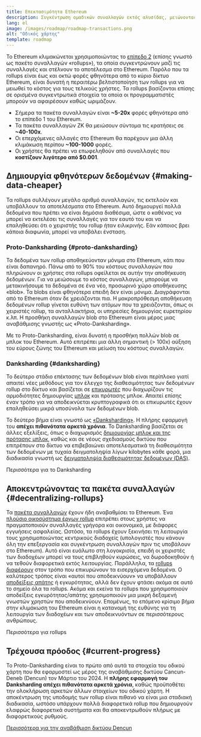 ```yaml
---
title: Επεκτασιμότητα Ethereum
description: Συγκέντρωση ομαδικών συναλλαγών εκτός αλυσίδας, μειώνοντας το κόστος για τον χρήστη. Ωστόσο, ο τρόπος με τον οποίο τα πακέτα συναλλαγών χρησιμοποιούν δεδομένα επί του παρόντος είναι πολύ ακριβός, περιορίζοντας το πόσο φθηνές μπορεί να είναι οι συναλλαγές. Αυτό διορθώνεται με το Proto-Danksharding.
lang: el
image: /images/roadmap/roadmap-transactions.png
alt: "Οδικός χάρτης"
template: roadmap
---
```


Το Ethereum κλιμακώνεται χρησιμοποιώντας το [επίπεδο 2](/layer-2/#rollups) (επίσης γνωστό ως πακέτο συναλλαγών «rollups»), τα οποία συγκεντρώνουν μαζί τις συναλλαγές και στέλνουν το αποτέλεσμα στο Ethereum. Παρόλο που τα rollups είναι έως και οκτώ φορές φθηνότερα από το κύριο δίκτυο Ethereum, είναι δυνατή η περαιτέρω βελτιστοποίηση των rollups για να μειωθεί το κόστος για τους τελικούς χρήστες. Τα rollups βασίζονται επίσης σε ορισμένα συγκεντρωτικά στοιχεία τα οποία οι προγραμματιστές μπορούν να αφαιρέσουν καθώς ωριμάζουν.

<InfoBanner mb={8} title="Κόστος συναλλαγής">
  <ul style={{ marginBottom: 0 }}>
    <li>Σήμερα τα πακέτα συναλλαγών είναι <strong>~5-20x</strong> φορές φθηνότερα από το επίπεδο 1 του Ethereum.</li>
    <li>Τα πακέτα συναλλαγών ZK θα μειώσουν σύντομα τις κρατήσεις σε <strong>~40-100x</strong>.</li>
    <li>Οι επερχόμενες αλλαγές στο Ethereum θα παρέχουν μια άλλη κλιμάκωση περίπου <strong>~100-1000</strong> φορές.</li>
    <li style={{ marginBottom: 0 }}>Οι χρήστες θα πρέπει να επωφεληθούν από συναλλαγές που <strong>κοστίζουν λιγότερο από $0.001</strong>.</li>
  </ul>
</InfoBanner>

## Δημιουργία φθηνότερων δεδομένων {#making-data-cheaper}

Τα rollups συλλέγουν μεγάλο αριθμό συναλλαγών, τις εκτελούν και υποβάλλουν τα αποτελέσματα στο Ethereum. Αυτό δημιουργεί πολλά δεδομένα που πρέπει να είναι δημόσια διαθέσιμα, ώστε ο καθένας να μπορεί να εκτελέσει τις συναλλαγές για τον εαυτό του και να επαληθεύσει ότι ο χειριστής του rollup ήταν ειλικρινής. Εάν κάποιος βρει κάποια διαφωνία, μπορεί να υποβάλει ένσταση.

### Proto-Danksharding {#proto-danksharding}

Τα δεδομένα των rollup αποθηκεύονταν μόνιμα στο Ethereum, κάτι που είναι δαπανηρό. Πάνω από το 90% του κόστους συναλλαγών που πληρώνουν οι χρήστες στα rollups οφείλεται σε αυτήν την αποθήκευση δεδομένων. Για να μειώσουμε το κόστος συναλλαγών, μπορούμε να μετακινήσουμε τα δεδομένα σε ένα νέο, προσωρινό χώρο αποθήκευσης «blob». Τα blobs είναι φθηνότερα επειδή δεν είναι μόνιμα. Διαγράφονται από το Ethereum όταν δε χρειάζονται πια. Η μακροπρόθεσμη αποθήκευση δεδομένων rollup γίνεται ευθύνη των ατόμων που τα χρειάζονται, όπως οι χειριστές rollup, τα ανταλλακτήρια, οι υπηρεσίες δημιουργίας ευρετηρίου κ.λπ. Η προσθήκη συναλλαγών blob στο Ethereum είναι μέρος μιας αναβάθμισης γνωστής ως «Proto-Danksharding».

Με το Proto-Danksharding, είναι δυνατή η προσθήκη πολλών blob σε μπλοκ του Ethereum. Αυτό επιτρέπει μια άλλη σημαντική (> 100x) αύξηση του εύρους ζώνης του Ethereum και μείωση του κόστους συναλλαγών.

### Danksharding {#danksharding}

Το δεύτερο στάδιο επέκτασης των δεδομένων blob είναι περίπλοκο γιατί απαιτεί νέες μεθόδους για τον έλεγχο της διαθεσιμότητας των δεδομένων rollup στο δίκτυο και βασίζεται σε [επικυρωτές](/glossary/#validator) που διαχωρίζουν τις αρμοδιότητες δημιουργίας [μπλοκ](/glossary/#block) και πρότασης μπλοκ. Απαιτεί επίσης έναν τρόπο για να αποδεικνύεται κρυπτογραφικά ότι οι επικυρωτές έχουν επαληθεύσει μικρά υποσύνολα των δεδομένων blob.

Το δεύτερο βήμα είναι γνωστό ως [«Danksharding»](/roadmap/danksharding/). Η πλήρης εφαρμογή του **απέχει πιθανότατα αρκετά χρόνια**. Το Danksharding βασίζεται σε άλλες εξελίξεις, όπως ο διαχωρισμός [δημιουργίας μπλοκ και της πρότασης μπλοκ](/roadmap/pbs), καθώς και σε νέους σχεδιασμούς δικτύου που επιτρέπουν στο δίκτυο να επιβεβαιώνει αποτελεσματικά τη διαθεσιμότητα των δεδομένων με τυχαία δειγματοληψία λίγων kilobytes κάθε φορά, μια διαδικασία γνωστή ως [δειγματοληψία διαθεσιμότητας δεδομένων (DAS)](/developers/docs/data-availability).

<ButtonLink variant="outline-color" to="/roadmap/danksharding/">Περισσότερα για το Danksharding</ButtonLink>

## Αποκεντρώνοντας τα πακέτα συναλλαγών {#decentralizing-rollups}

Τα [πακέτα συναλλαγών](/layer-2) έχουν ήδη αναβαθμίσει το Ethereum. Ένα [πλούσιο οικοσύστημα έργων rollup](https://l2beat.com/scaling/tvl) επιτρέπει στους χρήστες να πραγματοποιούν συναλλαγές γρήγορα και οικονομικά, με διάφορες εγγυήσεις ασφαλείας. Ωστόσο, τα rollups έχουν ξεκινήσει τη λειτουργία τους χρησιμοποιώντας κεντρικούς διαδοχείς (υπολογιστές που κάνουν όλη την επεξεργασία και συγκέντρωση συναλλαγών πριν τις υποβάλουν στο Ethereum). Αυτό είναι ευάλωτο στη λογοκρισία, επειδή οι χειριστές των διαδοχέων μπορεί να τους επιβληθούν κυρώσεις, να δωροδοκηθούν ή να τεθούν διαφορετικά εκτός λειτουργίας. Παράλληλα, τα [rollups διαφέρουν](https://l2beat.com) στον τρόπο που επικυρώνουν τα εισερχόμενα δεδομένα. Ο καλύτερος τρόπος είναι «αυτοί που αποδεικνύουν» να υποβάλλουν [αποδείξεις απάτης](/glossary/#fraud-proof) ή εγκυρότητας, αλλά δεν έχουν φτάσει ακόμα σε αυτό το σημείο όλα τα rollups. Ακόμα και εκείνα τα rollups που χρησιμοποιούν αποδείξεις εγκυρότητας/απάτης χρησιμοποιούν μια μικρή δεξαμενή γνωστών χρηστών που αποδεικνύουν. Επομένως, το επόμενο κρίσιμο βήμα στην κλιμάκωση του Ethereum είναι η κατανομή της ευθύνης για τη λειτουργία των διαδοχέων και των αποδεικνυόντων σε περισσότερους ανθρώπους.

<ButtonLink variant="outline-color" to="/developers/docs/scaling/">Περισσότερα για rollups</ButtonLink>

## Τρέχουσα πρόοδος {#current-progress}

Το Proto-Danksharding είναι το πρώτο από αυτά τα στοιχεία του οδικού χάρτη που θα εφαρμοστεί ως μέρος της αναβάθμισης δικτύου Cancun-Deneb (Dencun) τον Μάρτιο του 2024. Η **πλήρης εφαρμογή του Danksharding απέχει πιθανότατα αρκετά χρόνια**, καθώς προϋποθέτει την ολοκλήρωση αρκετών άλλων στοιχείων του οδικού χάρτη. Η αποκέντρωση της υποδομής των rollup είναι πιθανό να είναι μια σταδιακή διαδικασία, ωστόσο υπάρχουν πολλά διαφορετικά rollup που δημιουργούν ελαφρώς διαφορετικά συστήματα και θα αποκεντρωθούν πλήρως με διαφορετικούς ρυθμούς.

[Περισσότερα για την αναβάθμιση δικτύου Dencun](/roadmap/dencun/)

<QuizWidget quizKey="scaling" />
